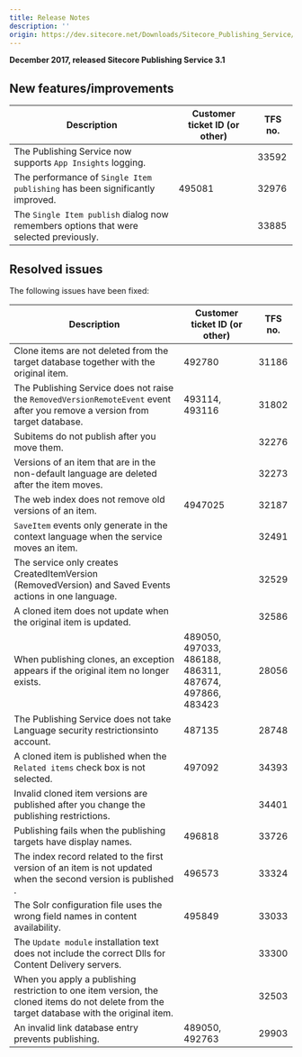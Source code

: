 ```yaml
---
title: Release Notes
description: ''
origin: https://dev.sitecore.net/Downloads/Sitecore_Publishing_Service/31/Sitecore_Publishing_Service_31_Initial_Release/Release_Notes
---
```


**December 2017, released Sitecore Publishing Service 3.1**

## New features/improvements

 | Description | Customer ticket ID (or other) | TFS no. |
 | --- | --- | --- |
 | The Publishing Service now supports `App Insights` logging​.​ |  | 33592 |
 | The performance of `Single Item publishing` has been significantly improved.​ | 495081 | 32976 |
 | The `Single Item publish` dialog now remembers options that were selected previously. |  | 33885 |

## Resolved issues

The following issues have been fixed:

 | Description | Customer ticket ID (or other) | TFS no. |
 | --- | --- | --- |
 | Clone items are not deleted from the target database together with the original item​.​ | 492780 | 31186 |
 | The Publishing Service does not raise the `RemovedVersionRemoteEvent` event after you remove a version from target database​. | 493114, 493116 | 31802 |
 | ​Subitems do not publish after you move them. |  | 32276 |
 | Versions of an item that are in the non-default language are deleted after the item moves. |  | 32273 |
 | ​The web index does not remove old versions of an item.​ | 4947025 | 32187 |
 | `SaveItem` events only generate in the context language when the service moves an item.​ |  | 32491 |
 | The service only creates CreatedItemVersion (RemovedVersion) and Saved Events​ actions in one language. ​ |  | 32529 |
 | ​A cloned item does not update when the original item is updated. |  | 32586 |
 | When publishing clones, an exception appears if the original item no longer exists.​ | 489050, 497033, 486188, 486311, 487674, 497866, 483423 | 28056 |
 | ​The Publishing Service does not take Language security restrictions​ into account. | 487135 | 28748 |
 | A cloned item is published when​​ the `Related items` check box is not selected. | 497092 | 34393 |
 | ​Invalid cloned item versions are published after you change the publishing restriction​s. |  | 34401 |
 | Publishing fails when the publishing targets have display names.​ | 496818 | 33726 |
 | ​The index record related to the first version of an item is not updated when the second version is published . | 496573 | 33324 |
 | ​The Solr configuration​​ file uses the wrong field names​ in content availability.​ | 495849 | 33033 |
 | ​The `Update module` installation text does not include the correct Dlls for Content Delivery servers. |  | 33300 |
 | When you apply a publishing restriction to one item version, the cloned items do not delete from the target database with the original item. |  | 32503 |
 | An invalid link database entry prevents publishing​.​ | 489050, 492763 | 29903 |